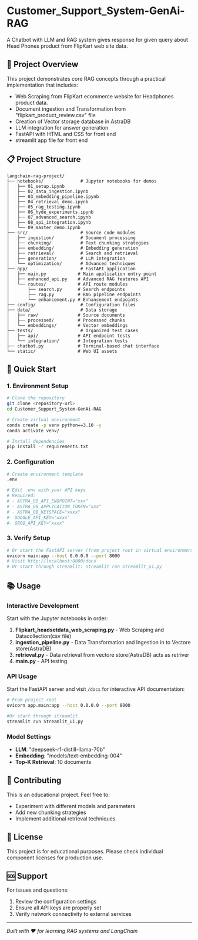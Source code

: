 # Customer_Support_System-GenAi-RAG

A Chatbot with LLM and RAG system gives response for given query about Head Phones product from FlipKart web site data.
## 🎯 Project Overview

This project demonstrates core RAG concepts through a practical implementation that includes:
- Web Scraping from FlipKart ecommerce website for Headphones product data.
- Document ingestion and Transformation from "flipkart_product_review.csv" file
- Creation of Vector storage database in AstraDB
- LLM integration for answer generation
- FastAPI with HTML and CSS for front end
- streamlit app file for front end



## 📋 Project Structure

```
langchain-rag-project/
├── notebooks/              # Jupyter notebooks for demos
│   ├── 01_setup.ipynb
│   ├── 02_data_ingestion.ipynb
│   ├── 03_embedding_pipeline.ipynb
│   ├── 04_retrieval_demo.ipynb
│   ├── 05_rag_testing.ipynb
│   ├── 06_hyde_experiments.ipynb
│   ├── 07_advanced_search.ipynb
│   ├── 08_api_integration.ipynb
│   └── 09_master_demo.ipynb
├── src/                    # Source code modules
│   ├── ingestion/          # Document processing
│   ├── chunking/           # Text chunking strategies
│   ├── embedding/          # Embedding generation
│   ├── retrieval/          # Search and retrieval
│   ├── generation/         # LLM integration
│   └── optimization/       # Advanced techniques
├── app/                    # FastAPI application
│   ├── main.py            # Main application entry point
│   ├── enhanced_api.py    # Advanced RAG features API
│   └── routes/            # API route modules
│       ├── search.py      # Search endpoints
│       ├── rag.py         # RAG pipeline endpoints
│       └── enhancement.py # Enhancement endpoints
├── config/                 # Configuration files
├── data/                   # Data storage
│   ├── raw/               # Source documents
│   ├── processed/         # Processed chunks
│   └── embeddings/        # Vector embeddings
├── tests/                  # Organized test cases
│   ├── api/               # API endpoint tests
│   └── integration/       # Integration tests
├── chatbot.py             # Terminal-based chat interface
└── static/                # Web UI assets
```

## 🚀 Quick Start

### 1. Environment Setup

```bash
# Clone the repository
git clone <repository-url>
cd Customer_Support_System-GenAi-RAG

# Create virtual environment
conda create -p venv python==3.10 -y
conda activate venv/ 

# Install dependencies
pip install -r requirements.txt
```

### 2. Configuration

```bash
# Create environment template
.env

# Edit .env with your API keys
# Required:
# - ASTRA_DB_API_ENDPOINT="xxx"
# - ASTRA_DB_APPLICATION_TOKEN="xxx"
# - ASTRA_DB_KEYSPACE="xxxx"
#- GOOGLE_API_KEY="xxxx"
#- GROQ_API_KEY="xxxx"
```

### 3. Verify Setup

```bash
# Or start the FastAPI server (from project root in virtual environment)
uvicorn main:app --host 0.0.0.0 --port 8000
# Visit http://localhost:8000/docs
# Or start through streamlit: streamlit run Streamlit_ui.py
```

## 📚 Usage

### Interactive Development
Start with the Jupyter notebooks in order:
1. **Flipkart_headsetdata_web_scraping.py** - Web Scraping and Datacollection(csv file)
2. **ingestion_pipeline.py** - Data Transformation and Ingestion in to Vectore store(AstraDB)
3. **retrieval.py** - Data retrieval from vectore store(AstraDB) acts as retriver
4. **main.py** - API testing


### API Usage
Start the FastAPI server and visit `/docs` for interactive API documentation:

```bash
# From project root
uvicorn app.main:app --host 0.0.0.0 --port 8000

#Or start through streamlit 
streamlit run Streamlit_ui.py
```

### Model Settings
- **LLM**: "deepseek-r1-distill-llama-70b" 
- **Embedding**: "models/text-embedding-004"
- **Top-K Retrieval**: 10 documents

## 🤝 Contributing

This is an educational project. Feel free to:
- Experiment with different models and parameters
- Add new chunking strategies
- Implement additional retrieval techniques


## 📄 License

This project is for educational purposes. Please check individual component licenses for production use.

## 🆘 Support

For issues and questions:
1. Review the configuration settings
2. Ensure all API keys are properly set
3. Verify network connectivity to external services

---

*Built with ❤️ for learning RAG systems and LangChain*
